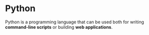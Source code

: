 # Python
Python is a programming language that can be used both for writing **command-line scripts** or building **web applications**.








